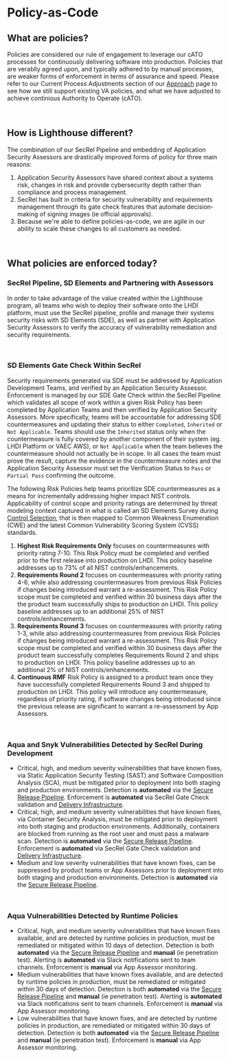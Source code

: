 # Policy-as-Code 

## What are policies?
Policies are considered our rule of engagement to leverage our cATO processes for continuously delivering software into production. Policies that are verablly agreed upon, and typically adhered to by manual processes, are weaker forms of enforcement in terms of assurance and speed. Please refer to our Current Process Adjustments section of our [Approach](approach.md) page to see how we still support existing VA policies, and what we have adjusted to achieve continious Authority to Operate (cATO).

<br/>

## How is Lighthouse different?
The combination of our SecRel Pipeline and embedding of Application Security Assessors are drastically improved forms of policy for three main reasons:

1. Application Security Assessors have shared context about a systems risk, changes in risk and provide cybersecurity depth rather than compliance and process management.
2. SecRel has built in criteria for security vulnerability and requirements management through its gate check features that automate decision-making of signing images (ie official approvals).
3. Because we're able to define policies-as-code, we are agile in our ability to scale these changes to all customers as needed.

<br/>

## What policies are enforced today?

### SecRel Pipeline, SD Elements and Partnering with Assessors
In order to take advantage of the value created within the Lighthouse program, all teams who wish to deploy their software onto the LHDI platform, must use the SecRel pipeline, profile and manage their systems security risks with SD Elements (SDE), as well as partner with Application Security Assessors to verify the accuracy of vulnerability remediation and security requirements.

<br/>

### SD Elements Gate Check Within SecRel
Security requirements generated via SDE must be addressed by Application Development Teams, and verified by an Application Security Assessor. Enforcement is managed by our SDE Gate Check within the SecRel Pipeline which validates all scope of work within a given Risk Policy has been completed by Application Teams and then verified by Application Security Assessors. More specifically, teams will be accountable for addressing SDE countermeasures and updating their status to either `Completed`, `Inherited` or `Not Applicable`. Teams should use the `Inherited` status only when the countermeasure is fully covered by another component of their system (eg. LHDI Platform or VAEC AWS), or `Not Applicable` when the team believes the countermeasure should not actually be in scope. In all cases the team must prove the result, capture the evidence in the countermeasure notes and the Application Security Assessor must set the Verification Status to `Pass` or `Partial Pass` confirming the outcome.

The following Risk Policies help teams prioritize SDE countermeasures as a means for incrementally addressing higher impact NIST controls. Applicability of control scope and priority ratings are determined by threat modeling context captured in what is called an SD Elements Survey during [Control Selection](selection.md), that is then mapped to Common Weakness Enumeration (CWE) and the latest Common Vulnerability Scoring System (CVSS) standards.

1. **Highest Risk Requirements Only** focuses on countermeasures with priority rating 7-10. This Risk Policy must be completed and verified prior to the first release into production on LHDI. This policy baseline addresses up to 73% of all NIST controls/enhancements.
2. **Requirements Round 2** focuses on countermeasures with priority rating 4-6, while also addressing countermeasures from previous Risk Policies if changes being introduced warrant a re-assessment. This Risk Policy scope must be completed and verified within 30 business days after the the product team successfully ships to production on LHDI. This policy baseline addresses up to an additional 25% of NIST controls/enhancements.
2. **Requirements Round 3** focuses on countermeasures with priority rating 1-3, while also addressing countermeasures from previous Risk Policies if changes being introduced warrant a re-assessment. This Risk Policy scope must be completed and verified within 30 business days after the product team successfully completes Requirements Round 2 and ships to production on LHDI. This policy baseline addresses up to an additional 2% of NIST controls/enhancements.
3. **Continuous RMF** Risk Policy is assigned to a product team once they have successfully completed Requirements Round 3 and shipped to production on LHDI. This policy will introduce any countermeasure, regardless of priority rating, if software changes being introduced since the previous release are significant to warrant a re-assessment by App Assessors.  
    
<br/>

### Aqua and Snyk Vulnerabilities Detected by SecRel During Development
- Critical, high, and medium severity vulnerabilities that have known fixes, via Static Application Security Testing (SAST) and Software Composition Analysis (SCA), must be mitigated prior to deployment into both staging and production environments. Detection is **automated** via the [Secure Release Pipeline](https://department-of-veterans-affairs.github.io/lighthouse-tornado). Enforcement is **automated** via SecRel Gate Check validation and [Delivery Infrastructure](https://department-of-veterans-affairs.github.io/lighthouse-di-documentation/).
- Critical, high, and medium severity vulnerabilities that have known fixes, via Container Security Analysis, must be mitigated prior to deployment into both staging and production environments. Additionally, containers are blocked from running as the root user and must pass a malware scan. Detection is **automated** via the [Secure Release Pipeline](https://department-of-veterans-affairs.github.io/lighthouse-tornado/). Enforcement is **automated** via SecRel Gate Check validation and [Delivery Infrastructure](https://department-of-veterans-affairs.github.io/lighthouse-di-documentation/).
- Medium and low severity vulnerabilities that have known fixes, can be suppressed by product teams or App Assessors prior to deployment into both staging and production environments. Detection is **automated** via the [Secure Release Pipeline](https://department-of-veterans-affairs.github.io/lighthouse-tornado/). 
     
<br/>

### Aqua Vulnerabilities Detected by Runtime Policies
- Critical, high, and medium severity vulnerabilities that have known fixes available, and are detected by runtime policies in production, must be remediated or mitigated within 10 days of detection. Detection is both **automated** via the [Secure Release Pipeline](https://department-of-veterans-affairs.github.io/lighthouse-tornado/) and **manual** (ie penetration test). Alerting is **automated** via Slack notifications sent to team channels. Enforcement is **manual** via App Assessor monitoring.
- Medium vulnerabilities that have known fixes available, and are detected by runtime policies in production, must be remediated or mitigated within 30 days of detection. Detection is both **automated** via the  [Secure Release Pipeline](https://department-of-veterans-affairs.github.io/lighthouse-tornado/) and **manual** (ie penetration test). Alerting is **automated** via Slack notifications sent to team channels. Enforcement is **manual** via App Assessor monitoring. 
- Low vulnerabilities that have known fixes, and are detected by runtime policies in production, are remediated or mitigated within 30 days of detection. Detection is both **automated** via the [Secure Release Pipeline](https://department-of-veterans-affairs.github.io/lighthouse-tornado/) and **manual** (ie penetration test). Enforcement is **manual** via App Assessor monitoring.

